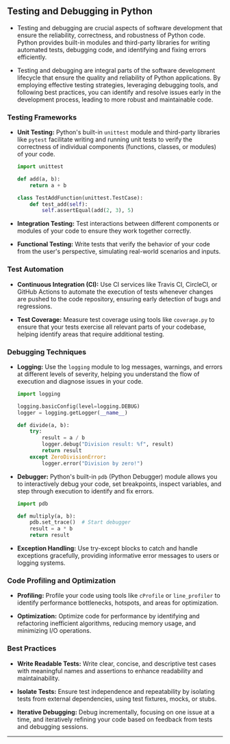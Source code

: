 ## Testing and Debugging in Python

- Testing and debugging are crucial aspects of software development that ensure the reliability, correctness, and robustness of Python code. Python provides built-in modules and third-party libraries for writing automated tests, debugging code, and identifying and fixing errors efficiently.

- Testing and debugging are integral parts of the software development lifecycle that ensure the quality and reliability of Python applications. By employing effective testing strategies, leveraging debugging tools, and following best practices, you can identify and resolve issues early in the development process, leading to more robust and maintainable code.

### Testing Frameworks

- **Unit Testing:** Python's built-in `unittest` module and third-party libraries like `pytest` facilitate writing and running unit tests to verify the correctness of individual components (functions, classes, or modules) of your code.

  ```python
  import unittest

  def add(a, b):
      return a + b

  class TestAddFunction(unittest.TestCase):
      def test_add(self):
          self.assertEqual(add(2, 3), 5)
  ```

- **Integration Testing:** Test interactions between different components or modules of your code to ensure they work together correctly.

- **Functional Testing:** Write tests that verify the behavior of your code from the user's perspective, simulating real-world scenarios and inputs.

### Test Automation

- **Continuous Integration (CI):** Use CI services like Travis CI, CircleCI, or GitHub Actions to automate the execution of tests whenever changes are pushed to the code repository, ensuring early detection of bugs and regressions.

- **Test Coverage:** Measure test coverage using tools like `coverage.py` to ensure that your tests exercise all relevant parts of your codebase, helping identify areas that require additional testing.

### Debugging Techniques

- **Logging:** Use the `logging` module to log messages, warnings, and errors at different levels of severity, helping you understand the flow of execution and diagnose issues in your code.

  ```python
  import logging

  logging.basicConfig(level=logging.DEBUG)
  logger = logging.getLogger(__name__)

  def divide(a, b):
      try:
          result = a / b
          logger.debug("Division result: %f", result)
          return result
      except ZeroDivisionError:
          logger.error("Division by zero!")
  ```

- **Debugger:** Python's built-in `pdb` (Python Debugger) module allows you to interactively debug your code, set breakpoints, inspect variables, and step through execution to identify and fix errors.

  ```python
  import pdb

  def multiply(a, b):
      pdb.set_trace()  # Start debugger
      result = a * b
      return result
  ```

- **Exception Handling:** Use try-except blocks to catch and handle exceptions gracefully, providing informative error messages to users or logging systems.

### Code Profiling and Optimization

- **Profiling:** Profile your code using tools like `cProfile` or `line_profiler` to identify performance bottlenecks, hotspots, and areas for optimization.

- **Optimization:** Optimize code for performance by identifying and refactoring inefficient algorithms, reducing memory usage, and minimizing I/O operations.

### Best Practices

- **Write Readable Tests:** Write clear, concise, and descriptive test cases with meaningful names and assertions to enhance readability and maintainability.

- **Isolate Tests:** Ensure test independence and repeatability by isolating tests from external dependencies, using test fixtures, mocks, or stubs.

- **Iterative Debugging:** Debug incrementally, focusing on one issue at a time, and iteratively refining your code based on feedback from tests and debugging sessions.

---
